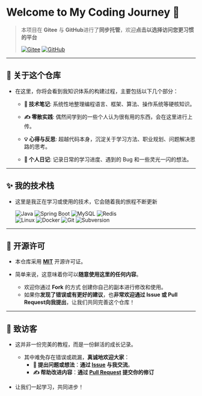 # Welcome to My Coding Journey 🚀

> 本项目在 **Gitee** 与 **GitHub**进行了**同步托管**，欢迎**点击以选择访问您更习惯的平台**
>
> <p>
>    <a href="https://gitee.com/AvexVertex/coding-journey"><img src="https://img.shields.io/badge/Gitee-码云-C71D23?logo=gitee" alt="Gitee"></a>   
>     <a href="https://github.com/AlgorithGeek/coding-journey">
>     <img src="https://img.shields.io/badge/GitHub-仓库-181717?logo=github" alt="GitHub"></a>   
> </p>

---

## 🌱 关于这个仓库

- 在这里，你将会看到我知识体系的构建过程，主要包括以下几个部分：

  * **🧠 技术笔记**: 系统性地整理编程语言、框架、算法、操作系统等硬核知识。

  * **✍️ 零散实践**: 偶然间学到的一些个人认为很有用的东西，会在这里进行上传。

  * **💡 心得与反思**: 超越代码本身，沉淀关于学习方法、职业规划、问题解决思路的思考。

  * **📔 个人日记**: 记录日常的学习进度、遇到的 Bug 和一些灵光一闪的想法。

---

## ✨ 我的技术栈

- 这里是我正在学习或使用的技术，它会随着我的旅程不断更新

  <p align="left">
    <img src="https://img.shields.io/badge/Java-ED8B00?style=for-the-badge&logo=openjdk&logoColor=white" alt="Java">
    <img src="https://img.shields.io/badge/Spring_Boot-6DB33F?style=for-the-badge&logo=spring-boot&logoColor=white" alt="Spring Boot">
    <img src="https://img.shields.io/badge/MySQL-4479A1?style=for-the-badge&logo=mysql&logoColor=white" alt="MySQL">
    <img src="https://img.shields.io/badge/redis-%23DD0031.svg?style=for-the-badge&logo=redis&logoColor=white" alt="Redis">
    <br>
    <img src="https://img.shields.io/badge/Linux-FCC624?style=for-the-badge&logo=linux&logoColor=black" alt="Linux">
    <img src="https://img.shields.io/badge/Docker-2496ED?style=for-the-badge&logo=docker&logoColor=white" alt="Docker">
    <img src="https://img.shields.io/badge/Git-F05032?style=for-the-badge&logo=git&logoColor=white" alt="Git">
    <img src="https://img.shields.io/badge/Subversion-809CC9?style=for-the-badge&logo=subversion&logoColor=white" alt="Subversion">
  </p>

---

## 📄 开源许可

- 本仓库采用 **[MIT](LICENSE)** 开源许可证。


- 简单来说，这意味着你可以**随意使用这里的任何内容**。
  - 欢迎你通过 **Fork** 的方式 创建你自己的副本进行修改和使用。
  - 如果你**发现了错误或有更好的建议**，也**非常欢迎通过 Issue 或 Pull Request向我提出**，让我们共同完善这个仓库！

---

## 🌟 致访客

- 这并非一份完美的教程，而是一份鲜活的成长记录。
  - 其中难免存在错误或疏漏，**真诚地欢迎大家**：
    - **🤔 提出问题或想法**：**通过 [Issue](https://gitee.com/AvexVertex/coding-journey/issues) 与我交流**。
    - **✍️ 帮助改进内容**：**通过 [Pull Request](https://gitee.com/AvexVertex/coding-journey/pulls) 提交你的修订**
  
- 让我们一起学习，共同进步！

